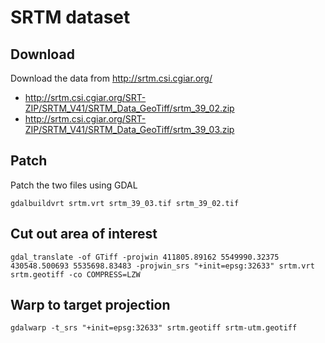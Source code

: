 # SRTM dataset

## Download

Download the data from http://srtm.csi.cgiar.org/

* http://srtm.csi.cgiar.org/SRT-ZIP/SRTM_V41/SRTM_Data_GeoTiff/srtm_39_02.zip
* http://srtm.csi.cgiar.org/SRT-ZIP/SRTM_V41/SRTM_Data_GeoTiff/srtm_39_03.zip

## Patch

Patch the two files using GDAL
```
gdalbuildvrt srtm.vrt srtm_39_03.tif srtm_39_02.tif
```

## Cut out area of interest

```
gdal_translate -of GTiff -projwin 411805.89162 5549990.32375 430548.500693 5535698.83483 -projwin_srs "+init=epsg:32633" srtm.vrt srtm.geotiff -co COMPRESS=LZW
```

## Warp to target projection

```
gdalwarp -t_srs "+init=epsg:32633" srtm.geotiff srtm-utm.geotiff
```




